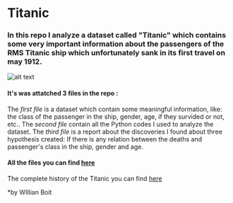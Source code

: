 # Titanic
### In this repo I analyze a dataset called "Titanic" which contains some very important information about the passengers of the RMS Titanic ship which unfortunately sank in its first travel on may 1912.


![alt text](https://www.euclidlibrary.org/sites/default/files/tickles/titanic-dock.jpg)
 

 #### It's was attatched 3 files in the repo : 
The *first file* is a dataset which contain some meaningful information, like: the class of the passenger in the ship, gender, age, if they survided or not, etc..
The  *second  file* contain all the Python codes I used to analyze the dataset.
The *third file* is a report about the discoveries I found about three hypothesis created: If there is any relation between the deaths and passenger's class in the ship, gender and  age.

#### All the files you can find [here](https://github.com/wBoit/Titanic/tree/main/CPSC)

The complete history of the Titanic you can find [here](https://www.history.com/topics/early-20th-century-us/titanic#:~:text=The%20RMS%20Titanic%2C%20a%20luxury,their%20lives%20in%20the%20disaster.) 



 
 *by WIllian Boit


























